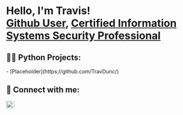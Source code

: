 <h1>Hello, I'm Travis! <br/><a href="https://github.com/TravDunc">Github User</a>, <a href="https://www.linkedin.com/in/travis-w-duncan/">Certified Information Systems Security Professional</a></h1>

<h2>👨‍💻 Python Projects:</h2>
- [Placeholder](https://github.com/TravDunc/)

<h2> 🤳 Connect with me:</h2>

[<img align="left" alt="TravisDuncan | LinkedIn" width="22px" src="https://cdn.jsdelivr.net/npm/simple-icons@v3/icons/linkedin.svg" />][linkedin]

[linkedin]: https://linkedin.com/in/travis-w-duncan

<!--
**TravDunc/TravDunc** is a ✨ _special_ ✨ repository because its `README.md` (this file) appears on your GitHub profile.

Here are some ideas to get you started:

- 🔭 I’m currently working on ...
- 🌱 I’m currently learning ...
- 👯 I’m looking to collaborate on ...
- 🤔 I’m looking for help with ...
- 💬 Ask me about ...
- 📫 How to reach me: <href>https://www.linkedin.com/in/travis-w-duncan/</href>
- 😄 Pronouns: he/him/his
- ⚡ Fun fact: ...
<h2>👨‍💻 Azure Projects:</h2>
- <b>Cloud SIEM Practice (Azure, Sentinel, Virtualization, Log Training/Parsing)</b>
  - [Windows EventLog: Failed RDP Logins Source IP to full GeoData Conversion](https://github.com/TravDunc/Sentinel-Lab)
-->

